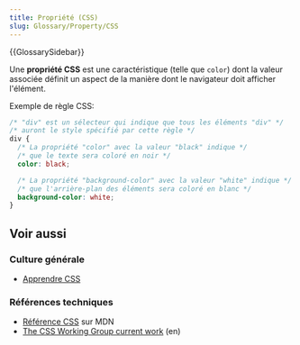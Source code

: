 ```yaml
---
title: Propriété (CSS)
slug: Glossary/Property/CSS
---
```


{{GlossarySidebar}}

Une **propriété CSS** est une caractéristique (telle que `color`) dont la valeur associée définit un aspect de la manière dont le navigateur doit afficher l'élément.

Exemple de règle CSS:

```css
/* "div" est un sélecteur qui indique que tous les éléments "div" */
/* auront le style spécifié par cette règle */
div {
  /* La propriété "color" avec la valeur "black" indique */
  /* que le texte sera coloré en noir */
  color: black;

  /* La propriété "background-color" avec la valeur "white" indique */
  /* que l'arrière-plan des éléments sera coloré en blanc */
  background-color: white;
}
```

## Voir aussi

### Culture générale

- [Apprendre CSS](/fr/docs/Learn_web_development/Core/Styling_basics)

### Références techniques

- [Référence CSS](/fr/docs/Web/CSS/Reference) sur MDN
- [The CSS Working Group current work](https://www.w3.org/Style/CSS/current-work) (en)
